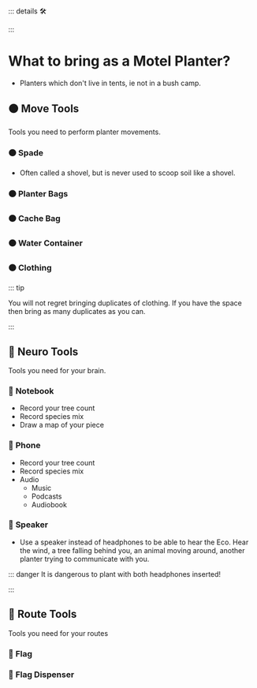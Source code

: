 ::: details 🛠



:::

# What to bring as a Motel Planter?

- Planters which don't live in tents, ie not in a bush camp.

## 🟠 <move>Move Tools</move>

Tools you need to perform planter movements.

### 🟠 <move>Spade</move>

- Often called a shovel, but is never used to scoop soil like a shovel.

### 🟠 <move>Planter Bags</move>



### 🟠 <move>Cache Bag</move>

### 🟠 <move>Water Container</move>

### 🟠 <move>Clothing</move>

::: tip 

You will not regret bringing duplicates of clothing. If you have the space then bring as many duplicates as you can.

::: 

## 💜 <neuro>Neuro Tools</neuro>

Tools you need for your brain.

### 💜 <neuro>Notebook</neuro>

- Record your tree count
- Record species mix
- Draw a map of your piece

### 💜 <neuro>Phone</neuro>

- Record your tree count
- Record species mix
- Audio
    - Music
    - Podcasts
    - Audiobook

### 💜 <neuro>Speaker</neuro>

- Use a speaker instead of headphones to be able to hear the Eco. Hear the wind, a tree falling behind you, an animal moving around, another planter trying to communicate with you.

::: danger It is dangerous to plant with both headphones inserted!

:::


## 🔺 <route>Route Tools</route>

Tools you need for your routes

### 🔺 <route>Flag</route>

### 🔺 <route>Flag Dispenser</route>


